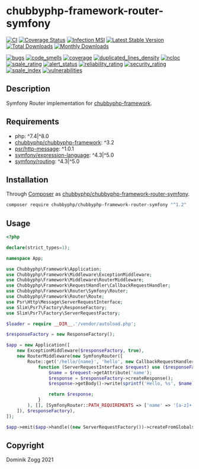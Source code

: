# chubbyphp-framework-router-symfony


[![CI](https://github.com/chubbyphp/chubbyphp-framework-router-symfony/workflows/CI/badge.svg?branch=master)](https://github.com/chubbyphp/chubbyphp-framework-router-symfony/actions?query=workflow%3ACI)
[![Coverage Status](https://coveralls.io/repos/github/chubbyphp/chubbyphp-framework-router-symfony/badge.svg?branch=master)](https://coveralls.io/github/chubbyphp/chubbyphp-framework-router-symfony?branch=master)
[![Infection MSI](https://badge.stryker-mutator.io/github.com/chubbyphp/chubbyphp-framework-router-symfony/master)](https://dashboard.stryker-mutator.io/reports/github.com/chubbyphp/chubbyphp-framework-router-symfony/master)
[![Latest Stable Version](https://poser.pugx.org/chubbyphp/chubbyphp-framework-router-symfony/v/stable.png)](https://packagist.org/packages/chubbyphp/chubbyphp-framework-router-symfony)
[![Total Downloads](https://poser.pugx.org/chubbyphp/chubbyphp-framework-router-symfony/downloads.png)](https://packagist.org/packages/chubbyphp/chubbyphp-framework-router-symfony)
[![Monthly Downloads](https://poser.pugx.org/chubbyphp/chubbyphp-framework-router-symfony/d/monthly)](https://packagist.org/packages/chubbyphp/chubbyphp-framework-router-symfony)

[![bugs](https://sonarcloud.io/api/project_badges/measure?project=chubbyphp_chubbyphp-framework-router-symfony&metric=bugs)](https://sonarcloud.io/dashboard?id=chubbyphp_chubbyphp-framework-router-symfony)
[![code_smells](https://sonarcloud.io/api/project_badges/measure?project=chubbyphp_chubbyphp-framework-router-symfony&metric=code_smells)](https://sonarcloud.io/dashboard?id=chubbyphp_chubbyphp-framework-router-symfony)
[![coverage](https://sonarcloud.io/api/project_badges/measure?project=chubbyphp_chubbyphp-framework-router-symfony&metric=coverage)](https://sonarcloud.io/dashboard?id=chubbyphp_chubbyphp-framework-router-symfony)
[![duplicated_lines_density](https://sonarcloud.io/api/project_badges/measure?project=chubbyphp_chubbyphp-framework-router-symfony&metric=duplicated_lines_density)](https://sonarcloud.io/dashboard?id=chubbyphp_chubbyphp-framework-router-symfony)
[![ncloc](https://sonarcloud.io/api/project_badges/measure?project=chubbyphp_chubbyphp-framework-router-symfony&metric=ncloc)](https://sonarcloud.io/dashboard?id=chubbyphp_chubbyphp-framework-router-symfony)
[![sqale_rating](https://sonarcloud.io/api/project_badges/measure?project=chubbyphp_chubbyphp-framework-router-symfony&metric=sqale_rating)](https://sonarcloud.io/dashboard?id=chubbyphp_chubbyphp-framework-router-symfony)
[![alert_status](https://sonarcloud.io/api/project_badges/measure?project=chubbyphp_chubbyphp-framework-router-symfony&metric=alert_status)](https://sonarcloud.io/dashboard?id=chubbyphp_chubbyphp-framework-router-symfony)
[![reliability_rating](https://sonarcloud.io/api/project_badges/measure?project=chubbyphp_chubbyphp-framework-router-symfony&metric=reliability_rating)](https://sonarcloud.io/dashboard?id=chubbyphp_chubbyphp-framework-router-symfony)
[![security_rating](https://sonarcloud.io/api/project_badges/measure?project=chubbyphp_chubbyphp-framework-router-symfony&metric=security_rating)](https://sonarcloud.io/dashboard?id=chubbyphp_chubbyphp-framework-router-symfony)
[![sqale_index](https://sonarcloud.io/api/project_badges/measure?project=chubbyphp_chubbyphp-framework-router-symfony&metric=sqale_index)](https://sonarcloud.io/dashboard?id=chubbyphp_chubbyphp-framework-router-symfony)
[![vulnerabilities](https://sonarcloud.io/api/project_badges/measure?project=chubbyphp_chubbyphp-framework-router-symfony&metric=vulnerabilities)](https://sonarcloud.io/dashboard?id=chubbyphp_chubbyphp-framework-router-symfony)

## Description

Symfony Router implementation for [chubbyphp-framework][1].

## Requirements

 * php: ^7.4|^8.0
 * [chubbyphp/chubbyphp-framework][1]: ^3.2
 * [psr/http-message][2]: ^1.0.1
 * [symfony/expression-language][3]: ^4.3|^5.0
 * [symfony/routing][4]: ^4.3|^5.0

## Installation

Through [Composer](http://getcomposer.org) as [chubbyphp/chubbyphp-framework-router-symfony][10].

```bash
composer require chubbyphp/chubbyphp-framework-router-symfony "^1.2"
```

## Usage

```php
<?php

declare(strict_types=1);

namespace App;

use Chubbyphp\Framework\Application;
use Chubbyphp\Framework\Middleware\ExceptionMiddleware;
use Chubbyphp\Framework\Middleware\RouterMiddleware;
use Chubbyphp\Framework\RequestHandler\CallbackRequestHandler;
use Chubbyphp\Framework\Router\Symfony\Router;
use Chubbyphp\Framework\Router\Route;
use Psr\Http\Message\ServerRequestInterface;
use Slim\Psr7\Factory\ResponseFactory;
use Slim\Psr7\Factory\ServerRequestFactory;

$loader = require __DIR__.'/vendor/autoload.php';

$responseFactory = new ResponseFactory();

$app = new Application([
    new ExceptionMiddleware($responseFactory, true),
    new RouterMiddleware(new SymfonyRouter([
        Route::get('/hello/{name}', 'hello', new CallbackRequestHandler(
            function (ServerRequestInterface $request) use ($responseFactory) {
                $name = $request->getAttribute('name');
                $response = $responseFactory->createResponse();
                $response->getBody()->write(sprintf('Hello, %s', $name));

                return $response;
            }
        ), [], [SymfonyRouter::PATH_REQUIREMENTS => ['name' => '[a-z]+']])
    ]), $responseFactory),
]);

$app->emit($app->handle((new ServerRequestFactory())->createFromGlobals()));
```

## Copyright

Dominik Zogg 2021

[1]: https://packagist.org/packages/chubbyphp/chubbyphp-framework
[2]: https://packagist.org/packages/psr/http-message
[3]: https://packagist.org/packages/symfony/expression-language
[4]: https://packagist.org/packages/symfony/routing
[10]: https://packagist.org/packages/chubbyphp/chubbyphp-framework-router-symfony
